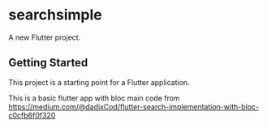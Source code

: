 # searchsimple

A new Flutter project.

## Getting Started

This project is a starting point for a Flutter application.

This is a basic flutter app with bloc main code from https://medium.com/@dadixCod/flutter-search-implementation-with-bloc-c0cfb6f0f320

 
